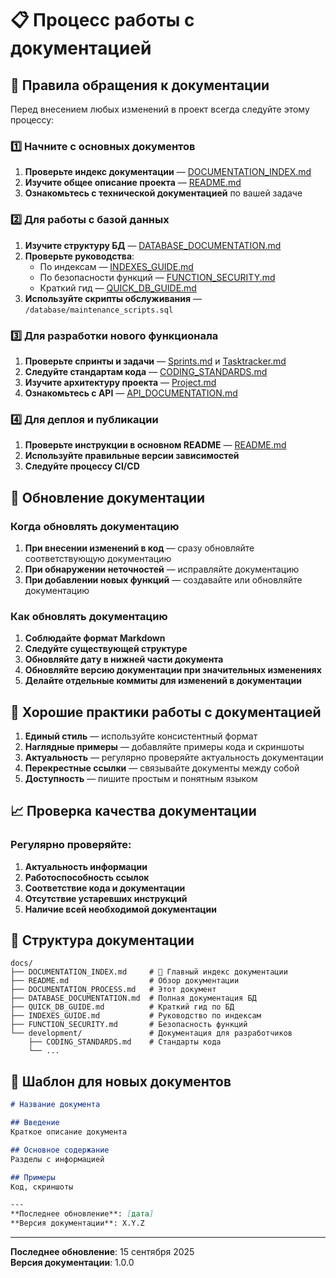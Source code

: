 # 📋 Процесс работы с документацией

## 🔄 Правила обращения к документации

Перед внесением любых изменений в проект всегда следуйте этому процессу:

### 1️⃣ Начните с основных документов

1. **Проверьте индекс документации** — [DOCUMENTATION_INDEX.md](./DOCUMENTATION_INDEX.md)
2. **Изучите общее описание проекта** — [README.md](/README.md)
3. **Ознакомьтесь с технической документацией** по вашей задаче

### 2️⃣ Для работы с базой данных

1. **Изучите структуру БД** — [DATABASE_DOCUMENTATION.md](./DATABASE_DOCUMENTATION.md)
2. **Проверьте руководства**:
   - По индексам — [INDEXES_GUIDE.md](./INDEXES_GUIDE.md)
   - По безопасности функций — [FUNCTION_SECURITY.md](./FUNCTION_SECURITY.md)
   - Краткий гид — [QUICK_DB_GUIDE.md](./QUICK_DB_GUIDE.md)
3. **Используйте скрипты обслуживания** — `/database/maintenance_scripts.sql`

### 3️⃣ Для разработки нового функционала

1. **Проверьте спринты и задачи** — [Sprints.md](./Sprints.md) и [Tasktracker.md](./Tasktracker.md)
2. **Следуйте стандартам кода** — [CODING_STANDARDS.md](./development/CODING_STANDARDS.md)
3. **Изучите архитектуру проекта** — [Project.md](./Project.md)
4. **Ознакомьтесь с API** — [API_DOCUMENTATION.md](./API_DOCUMENTATION.md)

### 4️⃣ Для деплоя и публикации

1. **Проверьте инструкции в основном README** — [README.md](/README.md)
2. **Используйте правильные версии зависимостей**
3. **Следуйте процессу CI/CD**

## 📝 Обновление документации

### Когда обновлять документацию

1. **При внесении изменений в код** — сразу обновляйте соответствующую документацию
2. **При обнаружении неточностей** — исправляйте документацию
3. **При добавлении новых функций** — создавайте или обновляйте документацию

### Как обновлять документацию

1. **Соблюдайте формат Markdown**
2. **Следуйте существующей структуре**
3. **Обновляйте дату в нижней части документа**
4. **Обновляйте версию документации при значительных изменениях**
5. **Делайте отдельные коммиты для изменений в документации**

## 🧪 Хорошие практики работы с документацией

1. **Единый стиль** — используйте консистентный формат
2. **Наглядные примеры** — добавляйте примеры кода и скриншоты
3. **Актуальность** — регулярно проверяйте актуальность документации
4. **Перекрестные ссылки** — связывайте документы между собой
5. **Доступность** — пишите простым и понятным языком

## 📈 Проверка качества документации

### Регулярно проверяйте:

1. **Актуальность информации**
2. **Работоспособность ссылок**
3. **Соответствие кода и документации**
4. **Отсутствие устаревших инструкций**
5. **Наличие всей необходимой документации**

## 📑 Структура документации

```
docs/
├── DOCUMENTATION_INDEX.md     # 📌 Главный индекс документации
├── README.md                  # Обзор документации
├── DOCUMENTATION_PROCESS.md   # Этот документ
├── DATABASE_DOCUMENTATION.md  # Полная документация БД
├── QUICK_DB_GUIDE.md          # Краткий гид по БД
├── INDEXES_GUIDE.md           # Руководство по индексам
├── FUNCTION_SECURITY.md       # Безопасность функций
└── development/               # Документация для разработчиков
    ├── CODING_STANDARDS.md    # Стандарты кода
    └── ...
```

## 🔖 Шаблон для новых документов

```markdown
# Название документа

## Введение
Краткое описание документа

## Основное содержание
Разделы с информацией

## Примеры
Код, скриншоты

---
**Последнее обновление**: [дата]
**Версия документации**: X.Y.Z
```

---

**Последнее обновление**: 15 сентября 2025  
**Версия документации**: 1.0.0

